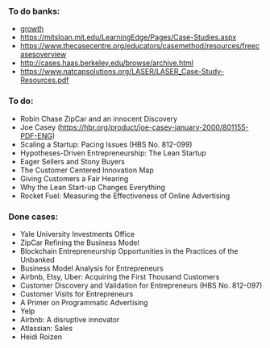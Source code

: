### To do banks:
* [growth](https://growthhackers.com/growth-studies)
* https://mitsloan.mit.edu/LearningEdge/Pages/Case-Studies.aspx
* https://www.thecasecentre.org/educators/casemethod/resources/freecasesoverview
* http://cases.haas.berkeley.edu/browse/archive.html
* https://www.natcapsolutions.org/LASER/LASER_Case-Study-Resources.pdf


### To do:
* Robin Chase ZipCar and an innocent Discovery
* Joe Casey (https://hbr.org/product/joe-casey-january-2000/801155-PDF-ENG)
* Scaling a Startup: Pacing Issues (HBS No. 812-099)
* Hypotheses-Driven Entrepreneurship: The Lean Startup
* Eager Sellers and Stony Buyers
* The Customer Centered Innovation Map
* Giving Customers a Fair Hearing
* Why the Lean Start-up Changes Everything
* Rocket Fuel: Measuring the Effectiveness of Online Advertising

### Done cases: 
* Yale University Investments Office
* ZipCar Refining the Business Model
* Blockchain Entrepreneurship Opportunities in the Practices of the Unbanked
* Business Model Analysis for Entrepreneurs
* Airbnb, Etsy, Uber: Acquiring the First Thousand Customers
* Customer Discovery and Validation for Entrepreneurs (HBS No. 812-097)
* Customer Visits for Entrepreneurs 
* A Primer on Programmatic Advertising
* Yelp
* Airbnb: A disruptive innovator
* Atlassian: Sales
* Heidi Roizen
